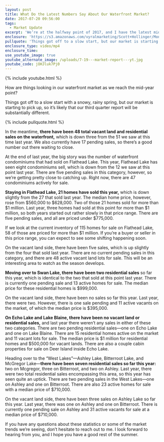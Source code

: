 ```yaml
---
layout: post
title: What Do the Latest Numbers Say About Our Waterfront Market?
date: 2017-07-20 09:56:00
tags:
  - Market Update
excerpt: 'We’re at the halfway point of 2017, and I have the latest mid-year statistics from our market to share with you.'
enclosure: 'https://s3.amazonaws.com/vyralmarketing/Scott+Hollinger/Montana+Real+Estate++The+Hollinger+Team+Your+mid-year+waterfront+market+report.mp4'
pullquote: 'Things got off to a slow start, but our market is starting to pick up.'
enclosure_type: video/mp4
enclosure_time:
use_youtube_image: true
youtube_alternate_image: /uploads/7-19---market-report---yt.jpg
youtube_code: jOHJluk7Pj0
---
```



{% include youtube.html %}

How are things looking in our waterfront market as we reach the mid-year point?

Things got off to a slow start with a snowy, rainy spring, but our market is starting to pick up, so it’s likely that our third quarter report will be substantially different.

{% include pullquote.html %}

In the meantime, **there have been 48 total vacant land and residential sales on the waterfront,** which is down three from the 51 we saw at this time last year. We also currently have 17 pending sales, so there’s a good number out there waiting to close.

At the end of last year, the big story was the number of waterfront condominiums that had sold on Flathead Lake. This year, Flathead Lake has seen eight condominiums sell, which is down from the 12 we saw at this point last year. There are five pending sales in this category, however, so we’re getting pretty close to catching up. Right now, there are 47 condominiums actively for sale.

**Staying in Flathead Lake, 21 homes have sold this year,** which is down slightly from the 27 that sold last year. The median home price, however, rose from $560,000 to $628,000. Two of those 21 homes sold for more than $1 million. Last year, three homes had sold at this point for more than $1 million, so both years started out rather slowly in that price range. There are five pending sales, and all are priced under $775,000.

If we look at the current inventory of 115 homes for sale on Flathead Lake, 58 of those are priced for more than $1 million. If you’re a buyer or seller in this price range, you can expect to see some shifting happening soon.

On the vacant land side, there have been five sales, which is up slightly from the four that sold last year. There are no current pending sales in this category, and there are 48 active vacant land lots for sale. This will be an interesting area to watch as the season develops.

**Moving over to Swan Lake, there have been two residential sales** so far this year, which is identical to the two that sold at this point last year. There is currently one pending sale and 13 active homes for sale. The median price for these residential homes is $999,000.

On the vacant land side, there have been no sales so far this year. Last year, there were two. However, there is one sale pending and 11 active vacants on the market, of which the median price is $395,000.

**On Echo Lake and Lake Blaine, there have been no vacant land or residential sales,** and last year there weren’t any sales in either of these two categories. There are two pending residential sales—one on Echo Lake and one on Lake Blaine. There are 15 residential homes active on the market and 11 vacant lots for sale. The median price is $1 million for residential homes and $500,000 for vacant lands. There are also a couple cabin properties for sale on Deer Island inside Echo Lake.

Heading over to the “West Lakes”—Ashley Lake, Bitterroot Lake, and McGregor Lake—**there have been seven residential sales so far this year:** two on Mcgregor, three on Bitterroot, and two on Ashley. Last year, there were two total residential sales encompassing this area, so this year has seen quite an uptick. There are two pending sales in the West Lakes—one on Ashley and one on Bitterroot. There are also 23 active homes for sale with a median price of $710,000.

On the vacant land side, there have been three sales on Ashley Lake so far this year. Last year, there was one on Ashley and one on Bitterroot. There is currently one pending sale on Ashley and 31 active vacants for sale at a median price of $710,000.

If you have any questions about these statistics or some of the market trends we’re seeing, don’t hesitate to reach out to me. I look forward to hearing from you, and I hope you have a good rest of the summer.